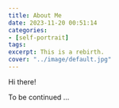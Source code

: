 ```yaml
---
title: About Me
date: 2023-11-20 00:51:14
categories:
- [self-portrait]
tags: 
excerpt: This is a rebirth.
cover: "../image/default.jpg"
---
```

Hi there!

To be continued ...
